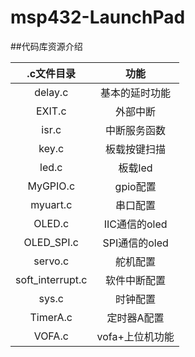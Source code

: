 # msp432-LaunchPad

##代码库资源介绍

|    .c文件目录    |      功能       |
| :--------------: | :-------------: |
|     delay.c      | 基本的延时功能  |
|      EXIT.c      |    外部中断     |
|      isr.c       |  中断服务函数   |
|      key.c       |  板载按键扫描   |
|      led.c       |     板载led     |
|     MyGPIO.c     |    gpio配置     |
|     myuart.c     |    串口配置     |
|      OLED.c      |  IIC通信的oled  |
|    OLED_SPI.c    |  SPI通信的oled  |
|     servo.c      |    舵机配置     |
| soft_interrupt.c |  软件中断配置   |
|      sys.c       |    时钟配置     |
|     TimerA.c     |   定时器A配置   |
|      VOFA.c      | vofa+上位机功能 |
